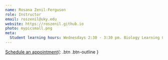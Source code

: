 ```yaml
---
name: Rosana Zenil-Ferguson
role: Instructor
email: roszenil@uky.edu
website: https://roszenil.github.io
photo: mypicsmall.png
meta:
  Student learning hours: Wednesdays 2:30 - 3:30 pm. Biology Learning Center. JSB Building
---
```


[Schedule an appointment](#){: .btn .btn-outline }
